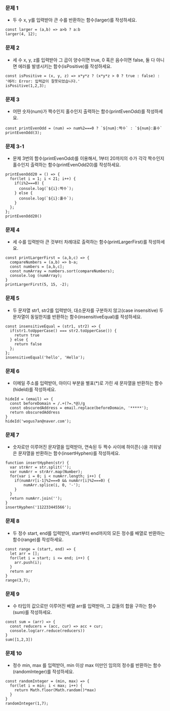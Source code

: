 ### 문제 1 
- 두 수 x, y를 입력받아 큰 수를 반환하는 함수(larger)를 작성하세요.
```
const larger = (a,b) => a>b ? a:b
larger(4, 12);
```

### 문제 2 
- 세 수 x, y, z를 입력받아 그 곱이 양수이면 true, 0 혹은 음수이면 false, 둘 다 아니면 에러를 발생시키는 함수(isPositive)를 작성하세요.
```
const isPositive = (x, y, z) => x*y*z ? (x*y*z > 0 ? true : false) : '에러: Error: 입력값이 잘못되었습니다.'
isPositive(1,2,3);
```

### 문제 3 
- 어떤 숫자(num)가 짝수인지 홀수인지 출력하는 함수(printEvenOdd)를 작성하세요.
```
const printEvenOdd = (num) => num%2===0 ? `${num}:짝수` : `${num}:홀수`
printEvenOdd(3);
```

### 문제 3-1
- 문제 3번의 함수(printEvenOdd)를 이용해서, 1부터 20까지의 수가 각각 짝수인지 홀수인지 출력하는 함수(printEvenOdd20)를 작성하세요.
```
printEvenOdd20 = () => {
  for(let i = 1; i < 21; i++) {
    if(i%2===0) {
      console.log(`${i}:짝수`);
    } else {
      console.log(`${i}:홀수`);
    }
  };
};
printEvenOdd20()
```

### 문제 4
- 세 수를 입력받아 큰 것부터 차례대로 출력하는 함수(printLargerFirst)를 작성하세요.
```
const printLargerFirst = (a,b,c) => {
  compareNumbers = (a,b) => b-a;
  const numbers = [a,b,c];
  const numArray = numbers.sort(compareNumbers);
  console.log (numArray);
}
printLargerFirst(5, 15, -2);
```

### 문제 5
- 두 문자열 str1, str2를 입력받아, 대소문자를 구분하지 않고(case insensitive) 두 문자열이 동일한지를 반환하는 함수(insensitiveEqual)를 작성하세요.
```
const insensitiveEqual = (str1, str2) => {
  if(str1.toUpperCase() === str2.toUpperCase()) {
    return true
  } else {
    return false
  };
};
insensitiveEqual('hello', 'Hello');
```

### 문제 6
- 이메일 주소를 입력받아, 아이디 부분을 별표(*)로 가린 새 문자열을 반환하는 함수(hideId)를 작성하세요.
```
hideId = (email) => {
  const beforeDomain = /.+(?=.*@)/g
  const obscuredAddress = email.replace(beforeDomain, '*****');
  return obscuredAddress
}
hideId('wogus7an@naver.com');
```

### 문제 7
- 숫자로만 이루어진 문자열을 입력받아, 연속된 두 짝수 사이에 하이픈(-)을 끼워넣은 문자열을 반환하는 함수(insertHyphen)를 작성하세요.
```
function insertHyphen(str) {
  var strArr = str.split('');
  var numArr = strArr.map(Number);
  for(var i = 0; i < numArr.length; i++) {
    if(numArr[i-1]%2===0 && numArr[i]%2===0) {
        numArr.splice(i, 0, '-');
    }
  }
  return numArr.join('');
}
insertHyphen('112233445566');
```

### 문제 8
- 두 정수 start, end를 입력받아, start부터 end까지의 모든 정수를 배열로 반환하는 함수(range)를 작성하세요.
```
const range = (start, end) => {
  let arr = [];
  for(let i = start; i <= end; i++) {
    arr.push(i);
  }
  return arr
}
range(3,7);
```

### 문제 9
- 수 타입의 값으로만 이루어진 배열 arr를 입력받아, 그 값들의 합을 구하는 함수(sum)를 작성하세요.
```
const sum = (arr) => {
  const reducers = (acc, cur) => acc + cur;
  console.log(arr.reduce(reducers))
}
sum([1,2,3])
```

### 문제 10
- 정수 min, max 를 입력받아, min 이상 max 미만인 임의의 정수를 반환하는 함수(randomInteger)를 작성하세요.
```
const randomInteger = (min, max) => {
  for(let i = min; i < max; i++) {
    return Math.floor(Math.random()*max)
  }
}
randomInteger(1,7);
```
